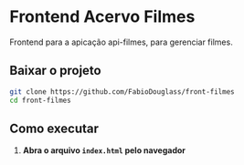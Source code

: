 # Frontend Acervo Filmes 

Frontend para a apicação api-filmes, para gerenciar filmes.

## Baixar o projeto

   ```bash
   git clone https://github.com/FabioDouglass/front-filmes
   cd front-filmes
   ```
## Como executar
1. **Abra o arquivo `index.html` pelo navegador**